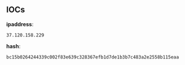 
## IOCs

__ipaddress__:

```text
37.120.158.229
```
__hash__:

```text
bc15b0264244339c002f83e639c328367efb1d7de1b3b7c483a2e2558b115eaa
```